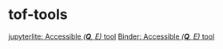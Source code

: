 # tof-tools

[jupyterlite: Accessible _(**Q**, E)_ tool](https://g5t.github.io/tof-tools/lab?path=accessible.ipynb)
[Binder: Accessible _(**Q**, E)_ tool](https://mybinder.org/v2/gh/g5t/tof-tools/HEAD?urlpath=voila%2Frender%2Fcontent%2Faccessible.ipynb)

